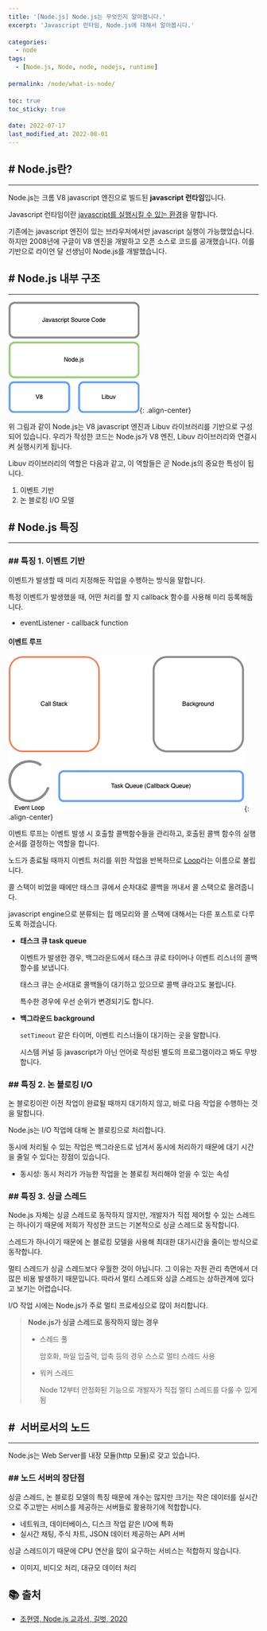 ```yaml
---
title: '[Node.js] Node.js는 무엇인지 알아봅니다.'
excerpt: 'Javascript 런타임, Node.js에 대해서 알아봅시다.'

categories:
  - node
tags:
  - [Node.js, Node, node, nodejs, runtime]

permalink: /node/what-is-node/

toc: true
toc_sticky: true

date: 2022-07-17
last_modified_at: 2022-08-01
---
```


## <strong>#</strong> Node.js란?

---

Node.js는 크롬 V8 javascript 엔진으로 빌드된 **javascript 런타임**입니다.

Javascript 런타임이란 <u>javascript를 실행시킬 수 있는 환경</u>을 말합니다.

기존에는 javascript 엔진이 있는 브라우저에서만 javascript 실행이 가능했었습니다. 하지만 2008년에 구글이 V8 엔진을 개발하고 오픈 소스로 코드를 공개했습니다. 이를 기반으로 라이언 달 선생님이 Node.js를 개발했습니다.

## <strong>#</strong> Node.js 내부 구조

---

![eventloop_001.png](/assets/images/posts_img/node/eventloop_001.png){: .align-center}

위 그림과 같이 Node.js는 V8 javascript 엔진과 Libuv 라이브러리를 기반으로 구성되어 있습니다. 우리가 작성한 코드는 Node.js가 V8 엔진, Libuv 라이브러리와 연결시켜 실행시키게 됩니다.

Libuv 라이브러리의 역할은 다음과 같고, 이 역할들은 곧 Node.js의 중요한 특성이 됩니다.

1. 이벤트 기반
2. 논 블로킹 I/O 모델

## <strong>#</strong> Node.js 특징

---

### <strong>##</strong> 특징 1. 이벤트 기반

이벤트가 발생할 때 미리 지정해둔 작업을 수행하는 방식을 말합니다.

특정 이벤트가 발생했을 때, 어떤 처리를 할 지 callback 함수를 사용해 미리 등록해둡니다.

- eventListener - callback function

#### 이벤트 루프

![eventloop_000.png](/assets/images/posts_img/node/eventloop_000.png){: .align-center}

이벤트 루프는 이벤트 발생 시 호출할 콜백함수들을 관리하고, 호출된 콜백 함수의 실행 순서를 결정하는 역할을 합니다.

노드가 종료될 때까지 이벤트 처리를 위한 작업을 반복하므로 <u>Loop</u>라는 이름으로 불립니다.

콜 스택이 비었을 때에만 태스크 큐에서 순차대로 콜백을 꺼내서 콜 스택으로 올려줍니다.

javascript engine으로 분류되는 힙 메모리와 콜 스택에 대해서는 다른 포스트로 다루도록 하겠습니다.

- **태스크 큐 task queue**

  이벤트가 발생한 경우, 백그라운드에서 태스크 큐로 타이머나 이벤트 리스너의 콜백 함수를 보냅니다.

  태스크 큐는 순서대로 콜백들이 대기하고 있으므로 콜백 큐라고도 불립니다.

  특수한 경우에 우선 순위가 변경되기도 합니다.

- **백그라운드 background**

  `setTimeout` 같은 타이머, 이벤트 리스너들이 대기하는 곳을 말합니다.

  시스템 커널 등 javascript가 아닌 언어로 작성된 별도의 프로그램이라고 봐도 무방합니다.

### <strong>##</strong> 특징 2. 논 블로킹 I/O

논 블로킹이란 이전 작업이 완료될 때까지 대기하지 않고, 바로 다음 작업을 수행하는 것을 말합니다.

Node.js는 I/O 작업에 대해 논 블로킹으로 처리합니다.

동시에 처리될 수 있는 작업은 백그라운드로 넘겨서 동시에 처리하기 때문에 대기 시간을 줄일 수 있다는 장점이 있습니다.

- 동시성: 동시 처리가 가능한 작업을 논 블로킹 처리해야 얻을 수 있는 속성

### <strong>##</strong> 특징 3. 싱글 스레드

Node.js 자체는 싱글 스레드로 동작하지 않지만, 개발자가 직접 제어할 수 있는 스레드는 하나이기 때문에 저희가 작성한 코드는 기본적으로 싱글 스레드로 동작합니다.

스레드가 하나이기 때문에 논 블로킹 모델을 사용해 최대한 대기시간을 줄이는 방식으로 동작합니다.

멀티 스레드가 싱글 스레드보다 우월한 것이 아닙니다. 그 이유는 자원 관리 측면에서 더 많은 비용 발생하기 때문입니다. 따라서 멀티 스레드와 싱글 스레드는 상하관계에 있다고 보기는 어렵습니다.

I/O 작업 시에는 Node.js가 주로 멀티 프로세싱으로 많이 처리합니다.

> **Node.js가 싱글 스레드로 동작하지 않는 경우**
>
> - 스레드 풀
>
>   암호화, 파일 입출력, 압축 등의 경우 스스로 멀티 스레드 사용
>
> - 워커 스레드
>
>   Node 12부터 안정화된 기능으로 개발자가 직접 멀티 스레드를 다룰 수 있게 됨

## <strong>#</strong>  서버로서의 노드

---

Node.js는 Web Server를 내장 모듈(http 모듈)로 갖고 있습니다.

### <strong>##</strong> 노드 서버의 장단점

싱글 스레드, 논 블로킹 모델의 특징 때문에 개수는 많지만 크기는 작은 데이터를 실시간으로 주고받는 서비스를 제공하는 서버들로 활용하기에 적합합니다.

- 네트워크, 데이터베이스, 디스크 작업 같은 I/O에 특화
- 실시간 채팅, 주식 차트, JSON 데이터 제공하는 API 서버

싱글 스레드이기 때문에 CPU 연산을 많이 요구하는 서비스는 적합하지 않습니다.

- 이미지, 비디오 처리, 대규모 데이터 처리

## **📚 출처**

- [조현영, Node.js 교과서, 길벗, 2020](https://thebook.io/080229/)
